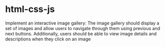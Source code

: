 # html-css-js
Implement an interactive image gallery: The image gallery should display a set of images and allow users to navigate through them using previous and next buttons. Additionally, users should be able to view image details and descriptions when they click on an image
